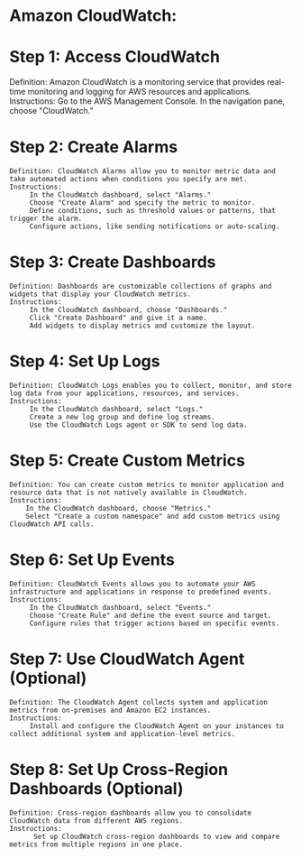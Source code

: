 # Amazon CloudWatch:

# Step 1: Access CloudWatch
   Definition: Amazon CloudWatch is a monitoring service that provides real-time monitoring and logging for AWS resources and applications.
   Instructions:
         Go to the AWS Management Console.
         In the navigation pane, choose "CloudWatch."

# Step 2: Create Alarms
    Definition: CloudWatch Alarms allow you to monitor metric data and take automated actions when conditions you specify are met.
    Instructions:
         In the CloudWatch dashboard, select "Alarms."
         Choose "Create Alarm" and specify the metric to monitor.
         Define conditions, such as threshold values or patterns, that trigger the alarm.
         Configure actions, like sending notifications or auto-scaling.

# Step 3: Create Dashboards
    Definition: Dashboards are customizable collections of graphs and widgets that display your CloudWatch metrics.
    Instructions:
         In the CloudWatch dashboard, choose "Dashboards."
         Click "Create Dashboard" and give it a name.
         Add widgets to display metrics and customize the layout.

# Step 4: Set Up Logs
    Definition: CloudWatch Logs enables you to collect, monitor, and store log data from your applications, resources, and services.
    Instructions:
         In the CloudWatch dashboard, select "Logs."
         Create a new log group and define log streams.
         Use the CloudWatch Logs agent or SDK to send log data.

# Step 5: Create Custom Metrics
    Definition: You can create custom metrics to monitor application and resource data that is not natively available in CloudWatch.
    Instructions:
        In the CloudWatch dashboard, choose "Metrics."
        Select "Create a custom namespace" and add custom metrics using CloudWatch API calls.

# Step 6: Set Up Events
    Definition: CloudWatch Events allows you to automate your AWS infrastructure and applications in response to predefined events.
    Instructions:
         In the CloudWatch dashboard, select "Events."
         Choose "Create Rule" and define the event source and target.
         Configure rules that trigger actions based on specific events.

# Step 7: Use CloudWatch Agent (Optional)
    Definition: The CloudWatch Agent collects system and application metrics from on-premises and Amazon EC2 instances.
    Instructions:
         Install and configure the CloudWatch Agent on your instances to collect additional system and application-level metrics.

# Step 8: Set Up Cross-Region Dashboards (Optional)
    Definition: Cross-region dashboards allow you to consolidate CloudWatch data from different AWS regions.
    Instructions:
          Set up CloudWatch cross-region dashboards to view and compare metrics from multiple regions in one place.
